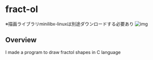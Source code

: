 # fract-ol
※描画ライブラリminilibx-linuxは別途ダウンロードする必要あり
![img](shkaya/fract-ol/img/mandelbrot)

## Overview
I made a program to draw fractol shapes in C language